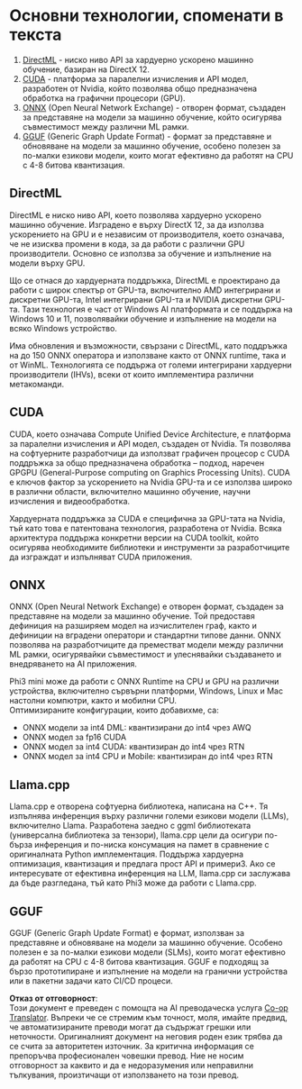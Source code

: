 <!--
CO_OP_TRANSLATOR_METADATA:
{
  "original_hash": "9841486ba4cf2590fabe609b925b00eb",
  "translation_date": "2025-05-09T08:32:23+00:00",
  "source_file": "md/01.Introduction/01/01.Understandingtech.md",
  "language_code": "bg"
}
-->
# Основни технологии, споменати в текста

1. [DirectML](https://learn.microsoft.com/windows/ai/directml/dml?WT.mc_id=aiml-138114-kinfeylo) - ниско ниво API за хардуерно ускорено машинно обучение, базиран на DirectX 12.  
2. [CUDA](https://blogs.nvidia.com/blog/what-is-cuda-2/) - платформа за паралелни изчисления и API модел, разработен от Nvidia, който позволява общо предназначена обработка на графични процесори (GPU).  
3. [ONNX](https://onnx.ai/) (Open Neural Network Exchange) - отворен формат, създаден за представяне на модели за машинно обучение, който осигурява съвместимост между различни ML рамки.  
4. [GGUF](https://github.com/ggerganov/ggml/blob/master/docs/gguf.md) (Generic Graph Update Format) - формат за представяне и обновяване на модели за машинно обучение, особено полезен за по-малки езикови модели, които могат ефективно да работят на CPU с 4-8 битова квантизация.

## DirectML

DirectML е ниско ниво API, което позволява хардуерно ускорено машинно обучение. Изградено е върху DirectX 12, за да използва ускорението на GPU и е независим от производителя, което означава, че не изисква промени в кода, за да работи с различни GPU производители. Основно се използва за обучение и изпълнение на модели върху GPU.

Що се отнася до хардуерната поддръжка, DirectML е проектирано да работи с широк спектър от GPU-та, включително AMD интегрирани и дискретни GPU-та, Intel интегрирани GPU-та и NVIDIA дискретни GPU-та. Тази технология е част от Windows AI платформата и се поддържа на Windows 10 и 11, позволявайки обучение и изпълнение на модели на всяко Windows устройство.

Има обновления и възможности, свързани с DirectML, като поддръжка на до 150 ONNX оператора и използване както от ONNX runtime, така и от WinML. Технологията се поддържа от големи интегрирани хардуерни производители (IHVs), всеки от които имплементира различни метакоманди.

## CUDA

CUDA, което означава Compute Unified Device Architecture, е платформа за паралелни изчисления и API модел, създаден от Nvidia. Тя позволява на софтуерните разработчици да използват графичен процесор с CUDA поддръжка за общо предназначена обработка – подход, наречен GPGPU (General-Purpose computing on Graphics Processing Units). CUDA е ключов фактор за ускорението на Nvidia GPU-та и се използва широко в различни области, включително машинно обучение, научни изчисления и видеообработка.

Хардуерната поддръжка за CUDA е специфична за GPU-тата на Nvidia, тъй като това е патентована технология, разработена от Nvidia. Всяка архитектура поддържа конкретни версии на CUDA toolkit, който осигурява необходимите библиотеки и инструменти за разработчиците да изграждат и изпълняват CUDA приложения.

## ONNX

ONNX (Open Neural Network Exchange) е отворен формат, създаден за представяне на модели за машинно обучение. Той предоставя дефиниция на разширяем модел на изчислителен граф, както и дефиниции на вградени оператори и стандартни типове данни. ONNX позволява на разработчиците да преместват модели между различни ML рамки, осигурявайки съвместимост и улеснявайки създаването и внедряването на AI приложения.

Phi3 mini може да работи с ONNX Runtime на CPU и GPU на различни устройства, включително сървърни платформи, Windows, Linux и Mac настолни компютри, както и мобилни CPU.  
Оптимизираните конфигурации, които добавихме, са:

- ONNX модели за int4 DML: квантизирани до int4 чрез AWQ  
- ONNX модел за fp16 CUDA  
- ONNX модел за int4 CUDA: квантизиран до int4 чрез RTN  
- ONNX модел за int4 CPU и Mobile: квантизиран до int4 чрез RTN

## Llama.cpp

Llama.cpp е отворена софтуерна библиотека, написана на C++. Тя изпълнява инференция върху различни големи езикови модели (LLMs), включително Llama. Разработена заедно с ggml библиотеката (универсална библиотека за тензори), llama.cpp цели да осигури по-бърза инференция и по-ниска консумация на памет в сравнение с оригиналната Python имплементация. Поддържа хардуерна оптимизация, квантизация и предлага прост API и примери3. Ако се интересувате от ефективна инференция на LLM, llama.cpp си заслужава да бъде разгледана, тъй като Phi3 може да работи с Llama.cpp.

## GGUF

GGUF (Generic Graph Update Format) е формат, използван за представяне и обновяване на модели за машинно обучение. Особено полезен е за по-малки езикови модели (SLMs), които могат ефективно да работят на CPU с 4-8 битова квантизация. GGUF е подходящ за бързо прототипиране и изпълнение на модели на гранични устройства или в пакетни задачи като CI/CD процеси.

**Отказ от отговорност**:  
Този документ е преведен с помощта на AI преводаческа услуга [Co-op Translator](https://github.com/Azure/co-op-translator). Въпреки че се стремим към точност, моля, имайте предвид, че автоматизираните преводи могат да съдържат грешки или неточности. Оригиналният документ на неговия роден език трябва да се счита за авторитетен източник. За критична информация се препоръчва професионален човешки превод. Ние не носим отговорност за каквито и да е недоразумения или неправилни тълкувания, произтичащи от използването на този превод.